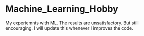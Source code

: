 # Machine_Learning_Hobby
My experiemnts with ML. The results are unsatisfactory. But still encouraging. I will update this whenever I improves the code.
